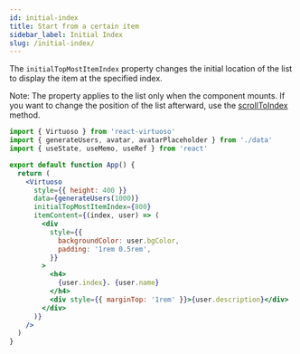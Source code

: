 ```yaml
---
id: initial-index
title: Start from a certain item
sidebar_label: Initial Index
slug: /initial-index/
---
```


The `initialTopMostItemIndex` property changes the initial location of the list to display the item at the specified index.

Note: The property applies to the list only when the component mounts. 
If you want to change the position of the list afterward, use the [scrollToIndex](/scroll-to-index/) method.

```jsx live include-data
import { Virtuoso } from 'react-virtuoso'
import { generateUsers, avatar, avatarPlaceholder } from './data'
import { useState, useMemo, useRef } from 'react'

export default function App() {
  return (
    <Virtuoso
      style={{ height: 400 }}
      data={generateUsers(1000)}
      initialTopMostItemIndex={800}
      itemContent={(index, user) => (
        <div
          style={{
            backgroundColor: user.bgColor,
            padding: '1rem 0.5rem',
          }}
        >
          <h4>
            {user.index}. {user.name}
          </h4>
          <div style={{ marginTop: '1rem' }}>{user.description}</div>
        </div>
      )}
    />
  )
}
```
